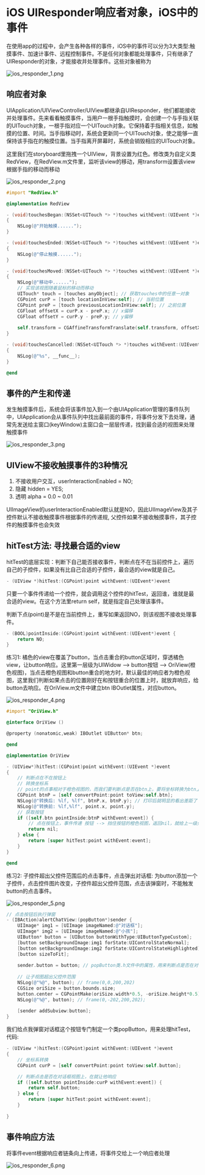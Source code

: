 
# iOS UIResponder响应者对象，iOS中的事件

在使用app的过程中，会产生各种各样的事件，iOS中的事件可以分为3大类型:触摸事件、加速计事件、远程控制事件。不是任何对象都能处理事件，只有继承了UIResponder的对象，才能接收并处理事件。这些对象被称为

![ios_responder_1.png](../../../images/blog/ios/ios_responder_1.png)

## 响应者对象
UIApplication/UIViewController/UIView都继承自UIResponder，他们都能接收并处理事件。先来看看触摸事件，当用户一根手指触摸时，会创建一个与手指关联的UITouch对象，一根手指对应一个UITouch对象。它保持着手指相关信息，如触摸的位置、时间。当手指移动时，系统会更新同一个UITouch对象，使之能够一直保持该手指在的触摸位置。当手指离开屏幕时，系统会销毁相应的UITouch对象。

这里我们在storyboard里拖拽一个UIView，背景设置为红色。修改类为自定义类RedView，在RedView.m文件里，监听该view的移动，用transform设置该view根据手指的移动而移动    

![ios_responder_2.png](../../../images/blog/ios/ios_responder_2.png)

```objectivec
#import "RedView.h"

@implementation RedView

- (void)touchesBegan:(NSSet<UITouch *> *)touches withEvent:(UIEvent *)event
{
    NSLog(@"开始触摸......");
}

- (void)touchesEnded:(NSSet<UITouch *> *)touches withEvent:(UIEvent *)event
{
    NSLog(@"停止触摸......");
}

- (void)touchesMoved:(NSSet<UITouch *> *)touches withEvent:(UIEvent *)event
{
    NSLog(@"移动中......");
    // 实现该视图随着鼠标的移动而移动
    UITouch* touch = [touches anyObject]; // 获取touches中的任意一对象
    CGPoint curP = [touch locationInView:self]; // 当前位置
    CGPoint preP = [touch previousLocationInView:self]; // 之前位置
    CGFloat offsetX = curP.x - preP.x; // x偏移
    CGFloat offsetY = curP.y - preP.y; // y偏移
    
    self.transform = CGAffineTransformTranslate(self.transform, offsetX, offsetY);
}

- (void)touchesCancelled:(NSSet<UITouch *> *)touches withEvent:(UIEvent *)event
{
    NSLog(@"%s", __func__);
}

@end
```

## 事件的产生和传递
发生触摸事件后，系统会将该事件加入到一个由UIApplication管理的事件队列中，UIApplication会从事件队列中找出最前面的事件，将事件分发下去处理，通常先发送给主窗口(keyWindow)主窗口会一层层传递，找到最合适的视图来处理触摸事件

![ios_responder_3.png](../../../images/blog/ios/ios_responder_3.png)

## UIView不接收触摸事件的3种情况
1. 不接收用户交互，userInteractionEnabled = NO;
2. 隐藏 hidden = YES;
3. 透明 alpha = 0.0 ~ 0.01

UIImageView的userInteractionEnabled默认就是NO，因此UIImageView及其子控件默认不接收触摸事件根据事件的传递规, 父控件如果不接收触摸事件，其子控件的触摸事件也会失效

## hitTest方法: 寻找最合适的view
hitTest的底层实现：判断下自己能否接收事件，判断点在不在当前控件上，遍历自己的子控件，如果没有比自己合适的子控件，最合适的view就是自己。

```objectivec
- (UIView *)hitTest:(CGPoint)point withEvent:(UIEvent*)event
```
只要一个事件传递给一个控件，就会调用这个控件的hitTest，返回谁，谁就是最合适的view。在这个方法里return self，就是指定自己处理该事件。

判断下点(point)是不是在当前控件上，重写如果返回NO，则该视图不接收处理事件。

```objectivec
- (BOOL)pointInside:(CGPoint)point withEvent:(UIEvent*)event {
    return NO;
}
```

练习1: 橘色的view在覆盖了button，当点击重合的button区域时，穿透橘色view，让button响应。这里第一层级为UIWidow --> button按钮 --> OriView(橙色视图)，当点击橙色视图和button重合的地方时，默认最佳的响应者为橙色视图，这里我们判断如果点击的位置刚好在和按钮重合的位置上时，就放弃响应，给button去响应。在OriView.m文件中建立btn IBOutlet属性，对应button。

![ios_responder_4.png](../../../images/blog/ios/ios_responder_4.png)

```objectivec
#import "OriView.h"

@interface OriView ()

@property (nonatomic,weak) IBOutlet UIButton* btn;

@end

@implementation OriView

- (UIView*)hitTest:(CGPoint)point withEvent:(UIEvent *)event
{
    // 判断点在不在按钮上
    // 转换坐标系
    // point的点事相对于橙色视图的，而我们要判断点是否在btn上，要将坐标转换为btn上的坐标
    CGPoint btnP = [self convertPoint:point toView:self.btn];
    NSLog(@"转换后: %lf, %lf", btnP.x, btnP.y); // 打印后就明显的看出差距了
    NSLog(@"转换前: %lf,%lf", point.x, point.y);
    // 获取按钮
    if ([self.btn pointInside:btnP withEvent:event]) {
        // 点在按钮上，事件传递 按钮 --> 挡住按钮的橙色视图，返回nil，就给上一级处理
        return nil;
    } else {
        return [super hitTest:point withEvent:event];
    }
}

@end
```
练习2: 子控件超出父控件范围后的点击事件，点击弹出对话框: 为button添加一个子控件，点击控件图片改变，子控件超出父控件范围，点击该弹窗时，不能触发button的点击事件。

![ios_responder_5.png](../../../images/blog/ios/ios_responder_5.png)

```objectivec
// 点击按钮后执行弹窗
- (IBAction)alertChatView:(popButton*)sender {
    UIImage* img1 = [UIImage imageNamed:@"对话框"];
    UIImage* img2 = [UIImage imageNamed:@"小孩"];
    UIButton* button = [UIButton buttonWithType:UIButtonTypeCustom];
    [button setBackgroundImage:img1 forState:UIControlStateNormal];
    [button setBackgroundImage:img2 forState:UIControlStateHighlighted];
    [button sizeToFit];
    
    sender.button = button; // popButton类.h文件中的属性，用来判断点是否在对话框视图上
    
    // 让子视图超出父控件范围
    NSLog(@"%@", button); // frame(0,0,200,202)
    CGSize oriSize = button.bounds.size;
    button.center = CGPointMake(oriSize.width*0.5, -oriSize.height*0.5);
    NSLog(@"%@", button); // frame(0,-202,200,202);
    
    [sender addSubview:button];
}
```
我们给点我弹窗对话框这个按钮专门制定一个类popButton，用来处理hitTest，代码:
```objectivec
- (UIView *)hitTest:(CGPoint)point withEvent:(UIEvent *)event
{
    // 坐标系转换
    CGPoint curP = [self convertPoint:point toView:self.button];

    // 判断点击是否在对话框视图上，在就让他响应
    if ([self.button pointInside:curP withEvent:event]) {
        return self.button;
    } else {
        return [super hitTest:point withEvent:event];
    }
    
}
```
## 事件响应方法
将事件event根据响应者链条向上传递，将事件交给上一个响应者处理

![ios_responder_6.png](../../../images/blog/ios/ios_responder_6.png)
